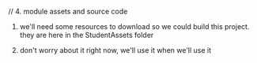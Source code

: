 // 4. module assets and source code

1. we'll need some resources to download so we could build this project.
they are here in the StudentAssets folder

2. don't worry about it right now, we'll use it when we'll use it